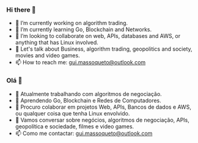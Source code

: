 ### Hi there 👋

- 🔭 I’m currently working on algorithm trading.
- 🌱 I’m currently learning Go, Blockchain and Networks.
- 👯 I’m looking to collaborate on web, APIs, databases and AWS, or anything that has Linux involved.
- 💬 Let's talk about Business, algorithm trading, geopolitics and society, movies and video games.
- 📫 How to reach me: gui.massoqueto@outlook.com

### Olá 👋

- 🔭 Atualmente trabalhando com algoritmos de negociação.
- 🌱 Aprendendo Go, Blockchain e Redes de Computadores.
- 👯 Procuro colaborar em projetos Web, APIs, Bancos de dados e AWS, ou qualquer coisa que tenha Linux envolvido.
- 💬 Vamos conversar sobre negócios, algoritmos de negociação, APIs, geopolítica e sociedade, filmes e video games.
- 📫 Como me contactar: gui.massoqueto@outlook.com
